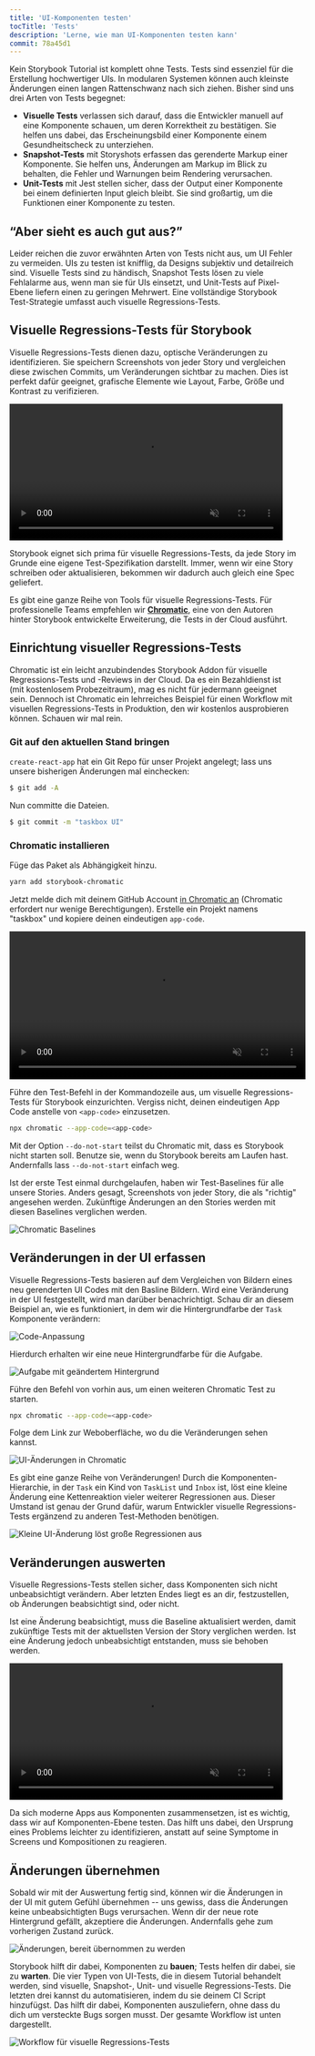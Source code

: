```yaml
---
title: 'UI-Komponenten testen'
tocTitle: 'Tests'
description: 'Lerne, wie man UI-Komponenten testen kann'
commit: 78a45d1
---
```


Kein Storybook Tutorial ist komplett ohne Tests. Tests sind essenziel für die Erstellung hochwertiger UIs. In modularen Systemen können auch kleinste Änderungen einen langen Rattenschwanz nach sich ziehen. Bisher sind uns drei Arten von Tests begegnet: 

- **Visuelle Tests** verlassen sich darauf, dass die Entwickler manuell auf eine Komponente schauen, um deren Korrektheit zu bestätigen. Sie helfen uns dabei, das Erscheinungsbild einer Komponente einem Gesundheitscheck zu unterziehen.
- **Snapshot-Tests** mit Storyshots erfassen das gerenderte Markup einer Komponente. Sie helfen uns, Änderungen am Markup im Blick zu behalten, die Fehler und Warnungen beim Rendering verursachen.
- **Unit-Tests** mit Jest stellen sicher, dass der Output einer Komponente bei einem definierten Input gleich bleibt. Sie sind großartig, um die Funktionen einer Komponente zu testen.

## “Aber sieht es auch gut aus?”

Leider reichen die zuvor erwähnten Arten von Tests nicht aus, um UI Fehler zu vermeiden. UIs zu testen ist knifflig, da Designs subjektiv und detailreich sind. Visuelle Tests sind zu händisch, Snapshot Tests lösen zu viele Fehlalarme aus, wenn man sie für UIs einsetzt, und Unit-Tests auf Pixel-Ebene liefern einen zu geringen Mehrwert. Eine vollständige Storybook Test-Strategie umfasst auch visuelle Regressions-Tests.

## Visuelle Regressions-Tests für Storybook

Visuelle Regressions-Tests dienen dazu, optische Veränderungen zu identifizieren. Sie speichern Screenshots von jeder Story und vergleichen diese zwischen Commits, um Veränderungen sichtbar zu machen. Dies ist perfekt dafür geeignet, grafische Elemente wie Layout, Farbe, Größe und Kontrast zu verifizieren.

<video autoPlay muted playsInline loop style="width:480px; margin: 0 auto;">
  <source
    src="/intro-to-storybook/visual-regression-testing.mp4"
    type="video/mp4"
  />
</video>

Storybook eignet sich prima für visuelle Regressions-Tests, da jede Story im Grunde eine eigene Test-Spezifikation darstellt. Immer, wenn wir eine Story schreiben oder aktualisieren, bekommen wir dadurch auch gleich eine Spec geliefert.

Es gibt eine ganze Reihe von Tools für visuelle Regressions-Tests. Für professionelle Teams empfehlen wir [**Chromatic**](https://www.chromaticqa.com/), eine von den Autoren hinter Storybook entwickelte Erweiterung, die Tests in der Cloud ausführt.

## Einrichtung visueller Regressions-Tests

Chromatic ist ein leicht anzubindendes Storybook Addon für visuelle Regressions-Tests und -Reviews in der Cloud. Da es ein Bezahldienst ist (mit kostenlosem Probezeitraum), mag es nicht für jedermann geeignet sein. Dennoch ist Chromatic ein lehrreiches Beispiel für einen Workflow mit visuellen Regressions-Tests in Produktion, den wir kostenlos ausprobieren können. Schauen wir mal rein.

### Git auf den aktuellen Stand bringen

`create-react-app` hat ein Git Repo für unser Projekt angelegt; lass uns unsere bisherigen Änderungen mal einchecken:

```bash
$ git add -A
```

Nun committe die Dateien.

```bash
$ git commit -m "taskbox UI"
```

### Chromatic installieren

Füge das Paket als Abhängigkeit hinzu. 

```bash
yarn add storybook-chromatic
```

Jetzt melde dich mit deinem GitHub Account [in Chromatic an](https://www.chromaticqa.com/start) (Chromatic erfordert nur wenige Berechtigungen). Erstelle ein Projekt namens "taskbox" und kopiere deinen eindeutigen `app-code`.

<video autoPlay muted playsInline loop style="width:520px; margin: 0 auto;">
  <source
    src="/intro-to-storybook/chromatic-setup-learnstorybook.mp4"
    type="video/mp4"
  />
</video>

Führe den Test-Befehl in der Kommandozeile aus, um visuelle Regressions-Tests für Storybook einzurichten. Vergiss nicht, deinen eindeutigen App Code anstelle von `<app-code>` einzusetzen.

```bash
npx chromatic --app-code=<app-code>
```

<div class="aside">
Mit der Option <code>--do-not-start</code> teilst du Chromatic mit, dass es Storybook nicht starten soll. Benutze sie, wenn du Storybook bereits am Laufen hast. Andernfalls lass <code>--do-not-start</code> einfach weg.
</div>

Ist der erste Test einmal durchgelaufen, haben wir Test-Baselines für alle unsere Stories. Anders gesagt, Screenshots von jeder Story, die als "richtig" angesehen werden. Zukünftige Änderungen an den Stories werden mit diesen Baselines verglichen werden.

![Chromatic Baselines](/intro-to-storybook/chromatic-baselines.png)

## Veränderungen in der UI erfassen

Visuelle Regressions-Tests basieren auf dem Vergleichen von Bildern eines neu gerenderten UI Codes mit den Basline Bildern. Wird eine Veränderung in der UI festgestellt, wird man darüber benachrichtigt. Schau dir an diesem Beispiel an, wie es funktioniert, in dem wir die Hintergrundfarbe der `Task` Komponente verändern:

![Code-Anpassung](/intro-to-storybook/chromatic-change-to-task-component.png)

Hierdurch erhalten wir eine neue Hintergrundfarbe für die Aufgabe.

![Aufgabe mit geändertem Hintergrund](/intro-to-storybook/chromatic-task-change.png)

Führe den Befehl von vorhin aus, um einen weiteren Chromatic Test zu starten.

```bash
npx chromatic --app-code=<app-code>
```

Folge dem Link zur Weboberfläche, wo du die Veränderungen sehen kannst.

![UI-Änderungen in Chromatic](/intro-to-storybook/chromatic-catch-changes.png)

Es gibt eine ganze Reihe von Veränderungen! Durch die Komponenten-Hierarchie, in der `Task` ein Kind von `TaskList` und `Inbox` ist, löst eine kleine Änderung eine Kettenreaktion vieler weiterer Regressionen aus. Dieser Umstand ist genau der Grund dafür, warum Entwickler visuelle Regressions-Tests ergänzend zu anderen Test-Methoden benötigen.

![Kleine UI-Änderung löst große Regressionen aus](/intro-to-storybook/minor-major-regressions.gif)

## Veränderungen auswerten

Visuelle Regressions-Tests stellen sicher, dass Komponenten sich nicht unbeabsichtigt verändern. Aber letzten Endes liegt es an dir, festzustellen, ob Änderungen beabsichtigt sind, oder nicht.

Ist eine Änderung beabsichtigt, muss die Baseline aktualisiert werden, damit zukünftige Tests mit der aktuellsten Version der Story verglichen werden. Ist eine Änderung jedoch unbeabsichtigt entstanden, muss sie behoben werden.

<video autoPlay muted playsInline loop style="width:480px; margin: 0 auto;">
  <source
    src="/intro-to-storybook/website-workflow-review-merge-optimized.mp4"
    type="video/mp4"
  />
</video>

Da sich moderne Apps aus Komponenten zusammensetzen, ist es wichtig, dass wir auf Komponenten-Ebene testen. Das hilft uns dabei, den Ursprung eines Problems leichter zu identifizieren, anstatt auf seine Symptome in Screens und Kompositionen zu reagieren.

## Änderungen übernehmen

Sobald wir mit der Auswertung fertig sind, können wir die Änderungen in der UI mit gutem Gefühl übernehmen -- uns gewiss, dass die Änderungen keine unbeabsichtigten Bugs verursachen. Wenn dir der neue rote Hintergrund gefällt, akzeptiere die Änderungen. Andernfalls gehe zum vorherigen Zustand zurück.

![Änderungen, bereit übernommen zu werden](/intro-to-storybook/chromatic-review-finished.png)

Storybook hilft dir dabei, Komponenten zu **bauen**; Tests helfen dir dabei, sie zu **warten**. Die vier Typen von UI-Tests, die in diesem Tutorial behandelt werden, sind visuelle, Snapshot-, Unit- und visuelle Regressions-Tests. Die letzten drei kannst du automatisieren, indem du sie deinem CI Script hinzufügst. Das hilft dir dabei, Komponenten auszuliefern, ohne dass du dich um versteckte Bugs sorgen musst. Der gesamte Workflow ist unten dargestellt.

![Workflow für visuelle Regressions-Tests](/intro-to-storybook/cdd-review-workflow.png)

